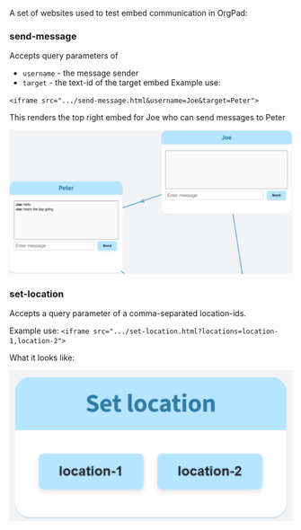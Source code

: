 A set of websites used to test embed communication in OrgPad:

### send-message
Accepts query parameters of
- `username` - the message sender
- `target` - the text-id of the target embed
Example use:

`<iframe src=".../send-message.html&username=Joe&target=Peter">`

This renders the top right embed for Joe who can send messages to Peter

![img.png](img.png)

### set-location
Accepts a query parameter of a comma-separated location-ids.

Example use:
`<iframe src=".../set-location.html?locations=location-1,location-2">`

What it looks like:

![img_1.png](img_1.png)
